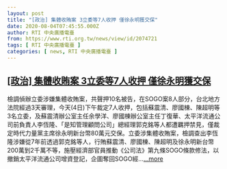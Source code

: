 ```yaml
---
layout: post
title: "[政治] 集體收賄案 3立委等7人收押 僅徐永明獲交保"
date: 2020-08-04T07:45:55.000Z
author: RTI 中央廣播電臺
from: https://www.rti.org.tw/news/view/id/2074721
tags: [ RTI 中央廣播電臺 ]
categories: [ news, RTI 中央廣播電臺 ]
---
```

<!--1596527155000-->
[[政治] 集體收賄案 3立委等7人收押 僅徐永明獲交保](https://www.rti.org.tw/news/view/id/2074721)
------

<div>
檢調偵辦立委涉嫌集體收賄案，共聲押10名被告，在SOGO案8人部分，台北地方法院經過3天審理，今天(4日)下午裁定7人收押，包括蘇震清、廖國棟、陳超明等3名立委，及蘇震清辦公室主任余學洋、廖國棟辦公室主任丁復華、太平洋流通公司前負責人李恆隆、「是知管理顧問公司」總經理郭克銘等人都遭羈押禁見，僅裁定時代力量黨主席徐永明新台幣80萬元交保。立委涉集體收賄案，檢調查出李恆隆涉嫌從7年前透過郭克銘等人，行賄蘇震清、廖國棟、陳超明及徐永明新台幣200萬到2千萬不等，施壓經濟部官員推動《公司法》第九條SOGO條款修法，以撤銷太平洋流通公司增資登記，企圖奪回SOGO經...<a target="_blank" href="https://www.rti.org.tw/news/view/id/2074721">...more</a>
</div>
